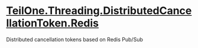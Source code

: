 # [TeilOne.Threading.DistributedCancellationToken.Redis](https://github.com/teil-one/TeilOne.Threading/tree/main/src/TeilOne.Threading.DistributedCancellationToken.Redis)

Distributed cancellation tokens based on Redis Pub/Sub

